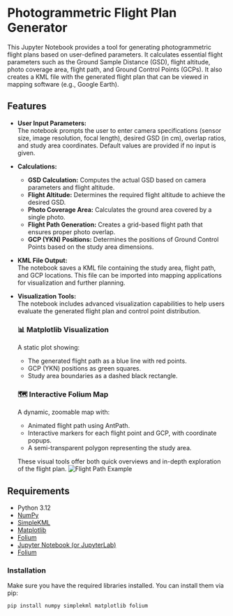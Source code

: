 # Photogrammetric Flight Plan Generator

This Jupyter Notebook provides a tool for generating photogrammetric flight plans based on user-defined parameters. It calculates essential flight parameters such as the Ground Sample Distance (GSD), flight altitude, photo coverage area, flight path, and Ground Control Points (GCPs). It also creates a KML file with the generated flight plan that can be viewed in mapping software (e.g., Google Earth).

## Features

- **User Input Parameters:**  
  The notebook prompts the user to enter camera specifications (sensor size, image resolution, focal length), desired GSD (in cm), overlap ratios, and study area coordinates. Default values are provided if no input is given.

- **Calculations:**  
  - **GSD Calculation:** Computes the actual GSD based on camera parameters and flight altitude.  
  - **Flight Altitude:** Determines the required flight altitude to achieve the desired GSD.  
  - **Photo Coverage Area:** Calculates the ground area covered by a single photo.  
  - **Flight Path Generation:** Creates a grid-based flight path that ensures proper photo overlap.  
  - **GCP (YKN) Positions:** Determines the positions of Ground Control Points based on the study area dimensions.

- **KML File Output:**  
  The notebook saves a KML file containing the study area, flight path, and GCP locations. This file can be imported into mapping applications for visualization and further planning.

- **Visualization Tools:**  
  The notebook includes advanced visualization capabilities to help users evaluate the generated flight plan and control point distribution.

  ### 📊 Matplotlib Visualization
  A static plot showing:
  - The generated flight path as a blue line with red points.
  - GCP (YKN) positions as green squares.
  - Study area boundaries as a dashed black rectangle.

  ### 🗺️ Interactive Folium Map
  A dynamic, zoomable map with:
  - Animated flight path using AntPath.
  - Interactive markers for each flight point and GCP, with coordinate popups.
  - A semi-transparent polygon representing the study area.

  These visual tools offer both quick overviews and in-depth exploration of the flight plan.
  ![Flight Path Example](folium.png)
  

## Requirements

- Python 3.12
- [NumPy](https://numpy.org/)
- [SimpleKML](https://simplekml.readthedocs.io/en/latest/)
- [Matplotlib](https://matplotlib.org/)
- [Folium](https://python-visualization.github.io/folium/)
- [Jupyter Notebook (or JupyterLab)](https://jupyter.org/)
- [Folium](https://python-visualization.github.io/folium/latest/)

### Installation

Make sure you have the required libraries installed. You can install them via pip:

```bash
pip install numpy simplekml matplotlib folium
